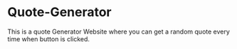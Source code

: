 # Quote-Generator
This is a quote Generator Website where you can get a random quote every time when button is clicked.
